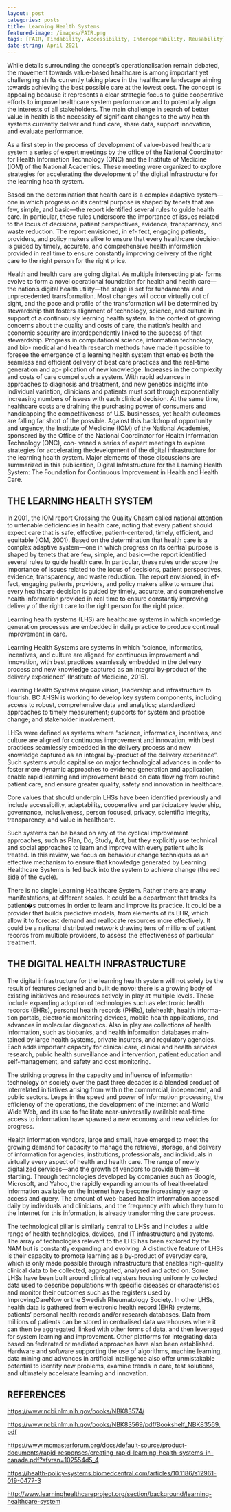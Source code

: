 ```yaml
---
layout: post
categories: posts
title: Learning Health Systems    
featured-image: /images/FAIR.png
tags: [FAIR, Findability, Accessibility, Interoperability, Reusability]
date-string: April 2021
---
```

While details surrounding the concept’s operationalisation remain debated, the movement towards value-based healthcare is among important yet challenging shifts currently taking place in the healthcare landscape aiming towards achieving the best possible care at the lowest cost. The concept is appealing because it represents a clear strategic focus to guide cooperative efforts to improve healthcare system performance and to potentially align the interests of all stakeholders. The main challenge in search of better value in health is the necessity of significant changes to the way health systems currently deliver and fund care, share data, support innovation, and evaluate performance.

As a first step in the process of development of value-based healthcare system a series of expert meetings by the office of the National Coordinator for Health Information Technology (ONC) and the Institute of Medicine (IOM) of the National Academies. These meeting were organized to explore strategies for accelerating the development of the digital infrastructure for the learning health system.

Based on the determination that health care is a complex adaptive system—one in which progress on its central purpose is shaped by tenets that are few, simple, and basic—the report identified several rules to guide health care. In particular, these rules underscore the importance of issues related to the locus of decisions, patient perspectives, evidence, transparency, and waste reduction. The report envisioned, in ef- fect, engaging patients, providers, and policy makers alike to ensure that every healthcare decision is guided by timely, accurate, and comprehensive health information provided in real time to ensure constantly improving delivery of the right care to the right person for the right price.

Health and health care are going digital. As multiple intersecting plat- forms evolve to form a novel operational foundation for health and health care—the nation’s digital health utility—the stage is set for fundamental and unprecedented transformation. Most changes will occur virtually out of sight, and the pace and profile of the transformation will be determined by stewardship that fosters alignment of technology, science, and culture in support of a continuously learning health system. In the context of growing concerns about the quality and costs of care, the nation’s health and economic security are interdependently linked to the success of that stewardship.
Progress in computational science, information technology, and bio- medical and health research methods have made it possible to foresee the emergence of a learning health system that enables both the seamless and efficient delivery of best care practices and the real-time generation and ap- plication of new knowledge. Increases in the complexity and costs of care compel such a system. With rapid advances in approaches to diagnosis and treatment, and new genetics insights into individual variation, clinicians and patients must sort through exponentially increasing numbers of issues with each clinical decision. At the same time, healthcare costs are draining the purchasing power of consumers and handicapping the competitiveness of U.S. businesses, yet health outcomes are falling far short of the possible.
Against this backdrop of opportunity and urgency, the Institute of Medicine (IOM) of the National Academies, sponsored by the Office of the National Coordinator for Health Information Technology (ONC), con- vened a series of expert meetings to explore strategies for accelerating thedevelopment of the digital infrastructure for the learning health system. Major elements of those discussions are summarized in this publication, Digital Infrastructure for the Learning Health System: The Foundation for Continuous Improvement in Health and Health Care.

## THE LEARNING HEALTH SYSTEM


In 2001, the IOM report Crossing the Quality Chasm called national attention to untenable deficiencies in health care, noting that every patient should expect care that is safe, effective, patient-centered, timely, efficient, and equitable (IOM, 2001). Based on the determination that health care is a complex adaptive system—one in which progress on its central purpose is shaped by tenets that are few, simple, and basic—the report identified several rules to guide health care. In particular, these rules underscore the importance of issues related to the locus of decisions, patient perspectives, evidence, transparency, and waste reduction. The report envisioned, in ef- fect, engaging patients, providers, and policy makers alike to ensure that every healthcare decision is guided by timely, accurate, and comprehensive health information provided in real time to ensure constantly improving delivery of the right care to the right person for the right price.

Learning health systems (LHS) are healthcare systems in which knowledge generation processes are embedded in daily practice to produce continual improvement in care.

Learning Health Systems are systems in which “science, informatics, incentives, and culture are aligned for continuous improvement and innovation, with best practices seamlessly embedded in the delivery process and new knowledge captured as an integral by‐product of the delivery experience” (Institute of Medicine, 2015).

Learning Health Systems require vision, leadership and infrastructure to flourish. BC AHSN is working to develop key system components, including access to robust, comprehensive data and analytics; standardized approaches to timely measurement; supports for system and practice change; and stakeholder involvement.

LHSs were defined as systems where “science, informatics, incentives, and culture are aligned for continuous improvement and innovation, with best practices seamlessly embedded in the delivery process and new knowledge captured as an integral by-product of the delivery experience”. Such systems would capitalise on major technological advances in order to foster more dynamic approaches to evidence generation and application, enable rapid learning and improvement based on data flowing from routine patient care, and ensure greater quality, safety and innovation in healthcare. 

Core values that should underpin LHSs have been identified previously and include accessibility, adaptability, cooperative and participatory leadership, governance, inclusiveness, person focused, privacy, scientific integrity, transparency, and value in healthcare.


Such systems can be based on any of the cyclical improvement approaches, such as Plan, Do, Study, Act, but they explicitly use technical and social approaches to learn and improve with every patient who is treated. In this review, we focus on behaviour change techniques as an effective mechanism to ensure that knowledge generated by Learning Healthcare Systems is fed back into the system to achieve change (the red side of the cycle).

There is no single Learning Healthcare System. Rather there are many manifestations, at different scales. It could be a department that tracks its patient�s outcomes in order to learn and improve its practice. It could be a provider that builds predictive models, from elements of its EHR, which allow it to forecast demand and reallocate resources more effectively. It could be a national distributed network drawing tens of millions of patient records from multiple providers, to assess the effectiveness of particular treatment. 

## THE DIGITAL HEALTH INFRASTRUCTURE

The digital infrastructure for the learning health system will not solely be the result of features designed and built de novo; there is a growing body of existing initiatives and resources actively in play at multiple levels. These include expanding adoption of technologies such as electronic health records (EHRs), personal health records (PHRs), telehealth, health informa- tion portals, electronic monitoring devices, mobile health applications, and advances in molecular diagnostics. Also in play are collections of health information, such as biobanks, and health information databases main- tained by large health systems, private insurers, and regulatory agencies. Each adds important capacity for clinical care, clinical and health services research, public health surveillance and intervention, patient education and self-management, and safety and cost monitoring.

The striking progress in the capacity and influence of information technology on society over the past three decades is a blended product of interrelated initiatives arising from within the commercial, independent, and public sectors. Leaps in the speed and power of information processing, the efficiency of the operations, the development of the Internet and World Wide Web, and its use to facilitate near-universally available real-time access to information have spawned a new economy and new vehicles for progress.

Health information vendors, large and small, have emerged to meet the growing demand for capacity to manage the retrieval, storage, and delivery of information for agencies, institutions, professionals, and individuals in virtually every aspect of health and health care. The range of newly digitalized services—and the growth of vendors to provide them—is startling. Through technologies developed by companies such as Google, Microsoft, and Yahoo, the rapidly expanding amounts of health-related information available on the Internet have become increasingly easy to access and query. The amount of web-based health information accessed daily by individuals and clinicians, and the frequency with which they turn to the Internet for this information, is already transforming the care process.

The technological pillar is similarly central to LHSs and includes a wide range of health technologies, devices, and IT infrastructure and systems. The array of technologies relevant to the LHS has been explored by the NAM but is constantly expanding and evolving. A distinctive feature of LHSs is their capacity to promote learning as a by-product of everyday care, which is only made possible through infrastructure that enables high-quality clinical data to be collected, aggregated, analysed and acted on. Some LHSs have been built around clinical registers housing uniformly collected data used to describe populations with specific diseases or characteristics and monitor their outcomes such as the registers used by ImprovingCareNow or the Swedish Rheumatology Society. In other LHSs, health data is gathered from electronic health record (EHR) systems, patients’ personal health records and/or research databases. Data from millions of patients can be stored in centralised data warehouses where it can then be aggregated, linked with other forms of data, and then leveraged for system learning and improvement. Other platforms for integrating data based on federated or mediated approaches have also been established. Hardware and software supporting the use of algorithms, machine learning, data mining and advances in artificial intelligence also offer unmistakable potential to identify new problems, examine trends in care, test solutions, and ultimately accelerate learning and innovation.

## REFERENCES

https://www.ncbi.nlm.nih.gov/books/NBK83574/

https://www.ncbi.nlm.nih.gov/books/NBK83569/pdf/Bookshelf_NBK83569.pdf

https://www.mcmasterforum.org/docs/default-source/product-documents/rapid-responses/creating-rapid-learning-health-systems-in-canada.pdf?sfvrsn=102554d5_4

https://health-policy-systems.biomedcentral.com/articles/10.1186/s12961-019-0477-3

http://www.learninghealthcareproject.org/section/background/learning-healthcare-system
